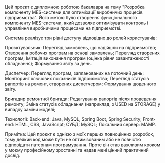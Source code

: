   Цей проєкт є дипломною роботою бакалавра на тему "Розробка компоненту MES-системи для оптимізації виробничих процесів підприємства". 
Його метою було створення функціонального компоненту MES-системи, який дозволяє оптимізувати контроль і управління виробничими процесами на підприємстві.

  Система реалізує три рівні доступу відповідно до ролей користувачів:

  Проєктувальник:
Перегляд замовлень, що надійшли на підприємство;
Створення робочих програм на основі замовлень;
Перегляд створених програм;
Імітація виконання програм (оцінка рівня завантаженості обладнання);
Формування звіту за день.

  Диспетчер:
Перегляд програм, запланованих на поточний день;
Моніторинг ключових показників підприємства;
Перегляд статусів рапортів на ремонт, створених диспетчером;
Формування щоденного звіту.

  Бригадир ремонтної бригади:
Редагування рапортів після проведення ремонту;
Зміна статусів обладнання (наприклад, з USED на STORAGE) у випадку заміни моделі;

  Технології:
Back-end: Java, MySQL, Spring Boot, Spring Security; 
Front-end: HTML, CSS, JavaScript;
СУБД: MySQL;
Локальний сервер: MAMP.

  Примітка:
  Цей проєкт є однією з моїх перших повноцінних розробок, тому деякий код може бути не оптимізованим або не повністю відповідати патернам програмування. 
Проте він став важливим кроком у моєму професійному зростанні та надав мені цінний практичний досвід.
